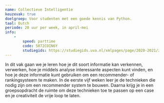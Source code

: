```yaml
---
name: Collectieve Intelligentie
keuzevak: true
doelgroep: Voor studenten met een goede kennis van Python.
taal: Dutch
periode: 20 uur per week, in april-mei
info:
    -
        speed: parttime
        code: 5072COIN6Y
        studiegids: https://studiegids.uva.nl/xmlpages/page/2020-2021/zoek-vak/vak/79256
---
```


In dit vak gaan we je leren hoe je dit soort informatie kan verkennen, verwerken, hoe je middels analyse interessante aspecten kunt vinden, en hoe je deze informatie kunt gebruiken om een recommender- of rankingsysteem te maken. In de eerste vijf weken leer je de technieken die nodig zijn om een recommender system te bouwen. Daarna krijg je in een groepsopdracht de ruimte om deze technieken toe te passen op een case en je creativiteit de vrije loop te laten.
